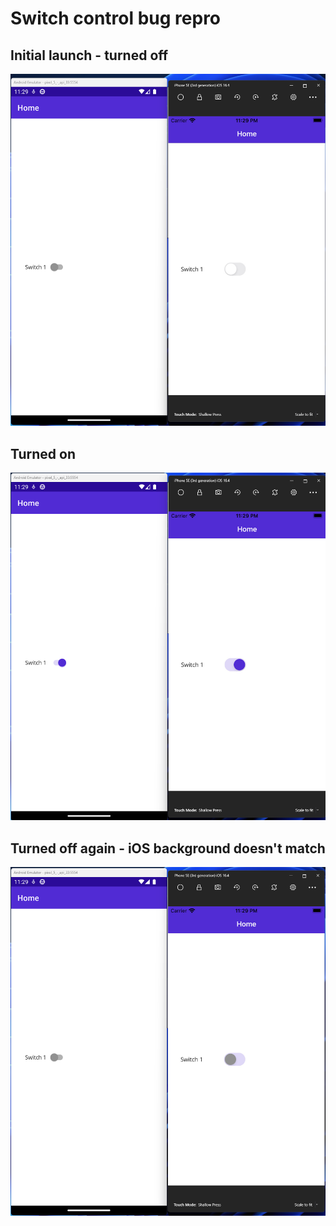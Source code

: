 # Switch control bug repro

## Initial launch - turned off
![step 1](./State_1.png)

## Turned on
![step 2](./State_2.png)

## Turned off again - iOS background doesn't match
![step 3](./State_3.png)